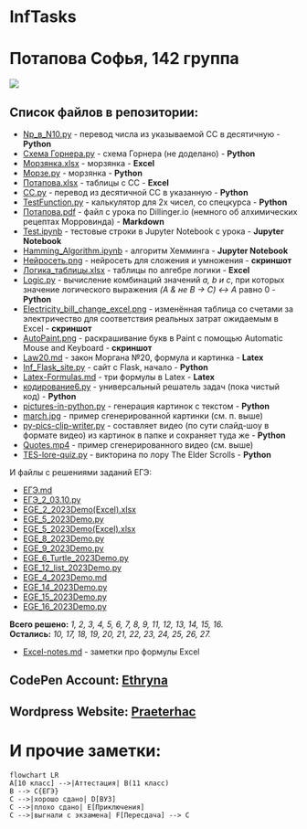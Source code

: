 # InfTasks
# Потапова Софья, 142 группа
![](https://aboutandroid.ru/wp-content/uploads/2015/06/%D0%97%D0%B2%D1%91%D0%B7%D0%B4%D0%BD%D0%BE%D0%B5-%D0%BD%D0%B5%D0%B1%D0%BE-9-600x338.jpg)

## Список файлов в репозитории:
- [Np_в_N10.py](https://github.com/Ethryna/InfTasks/blob/main/Np_%D0%B2_N10.py) - перевод числа из указываемой СС в десятичную - **Python**
- [Cхема Горнера.py](https://github.com/Ethryna/InfTasks/blob/main/C%D1%85%D0%B5%D0%BC%D0%B0%20%D0%93%D0%BE%D1%80%D0%BD%D0%B5%D1%80%D0%B0.py) - схема Горнера (не доделано) - **Python**
- [Морзянка.xlsx](https://github.com/Ethryna/InfTasks/blob/main/%D0%9C%D0%BE%D1%80%D0%B7%D1%8F%D0%BD%D0%BA%D0%B0.xlsx) - морзянка - **Exсel** 
- [Морзе.py](https://github.com/Ethryna/InfTasks/blob/main/%D0%9C%D0%BE%D1%80%D0%B7%D0%B5.py) - морзянка - **Python** 
- [Потапова.xlsx](https://github.com/Ethryna/InfTasks/blob/main/%D0%9F%D0%BE%D1%82%D0%B0%D0%BF%D0%BE%D0%B2%D0%B0.xlsx) - таблицы с СС - **Excel** 
- [СС.py](https://github.com/Ethryna/InfTasks/blob/main/%D0%A1%D0%A1.py) - перевод из десятичной СС в указанную - **Python**
- [TestFunction.py](https://github.com/Ethryna/InfTasks/blob/main/TestFunction.py) - калькулятор для 2х чисел, со спецкурса - **Python**
- [Потапова.pdf](https://github.com/Ethryna/InfTasks/blob/main/%D0%9F%D0%BE%D1%82%D0%B0%D0%BF%D0%BE%D0%B2%D0%B0.pdf) - файл с урока по Dillinger.io (немного об алхимических рецептах Морровинда) - **Markdown**
- [Test.ipynb](https://github.com/Ethryna/InfTasks/blob/main/Test.ipynb) - тестовые строки в Jupyter Notebook c урока - **Jupyter Notebook**
- [Hamming_Algorithm.ipynb](https://github.com/Ethryna/InfTasks/blob/main/Hamming_Algorithm.ipynb) - алгоритм Хемминга - **Jupyter Notebook**
- [Нейросеть.png](https://github.com/Ethryna/InfTasks/blob/main/Нейросеть.png) - нейросеть для сложения и умножения - **скриншот**
- [Логика_таблицы.xlsx](https://github.com/Ethryna/InfTasks/blob/main/%D0%9B%D0%BE%D0%B3%D0%B8%D0%BA%D0%B0_%D1%82%D0%B0%D0%B1%D0%BB%D0%B8%D1%86%D1%8B.xlsx) - таблицы по алгебре логики - **Excel**
- [Logic.py](https://github.com/Ethryna/InfTasks/blob/main/Logic.py) - вычисление комбинаций значений _a, b и c_, при которых значение логического выражения _(A & не B -> C) <-> A_ равно 0 - **Python** 
- [Electricity_bill_change_excel.png](https://github.com/Ethryna/InfTasks/blob/main/Electricity_bill_change_excel.png) - изменённая таблица со счетами за электричество для соответствия реальных затрат ожидаемым в Excel - **скриншот**
- [AutoPaint.png](https://github.com/Ethryna/InfTasks/blob/main/AutoPaint.png) - раскрашивание букв в Paint с помощью Automatic Mouse and Keyboard - **скриншот**
- [Law20.md](https://github.com/Ethryna/InfTasks/blob/main/Law20.md) - закон Моргана №20, формула и картинка - **Latex**
- [Inf_Flask_site.py](https://github.com/Ethryna/InfTasks/blob/main/Inf_Flask_site.py) - сайт с Flask, начало - **Python**
- [Latex-Formulas.md](https://github.com/Ethryna/InfTasks/blob/main/Latex-Formulas.md) - три формулы в Latex - **Latex**
- [кодирование6.py](https://github.com/Ethryna/InfTasks/blob/main/кодирование6.py) - универсальный решатель задач (пока чистый код) - **Python**
- [pictures-in-python.py](https://github.com/Ethryna/InfTasks/blob/main/pictures-in-python.py) - генерация картинок с текстом - **Python**
- [march.jpg](https://github.com/Ethryna/InfTasks/blob/main/march.jpg) - пример сгенерированной картинки (см. п. выше)
- [py-pics-clip-writer.py](https://github.com/Ethryna/InfTasks/blob/main/py-pics-clip-writer.py) - составляет видео (по сути слайд-шоу в формате видео) из картинок в папке и сохраняет туда же - **Python**
- [Quotes.mp4](https://github.com/Ethryna/InfTasks/blob/main/Quotes.mp4) - пример сгенерированного видео (см. выше)
- [TES-lore-quiz.py](https://github.com/Ethryna/InfTasks/blob/main/TES-lore-quiz.py) - викторина по лору The Elder Scrolls - **Python**

И файлы с решениями заданий ЕГЭ:
- [ЕГЭ.md](https://github.com/Ethryna/InfTasks/blob/main/%D0%95%D0%93%D0%AD.md)
- [ЕГЭ_2_03.10.py](https://github.com/Ethryna/InfTasks/blob/main/%D0%95%D0%93%D0%AD_2_03.10.py)
- [EGE_2_2023Demo(Excel).xlsx](https://github.com/Ethryna/InfTasks/blob/main/EGE_2_2023Demo(Excel).xlsx)
- [EGE_5_2023Demo.py](https://github.com/Ethryna/InfTasks/blob/main/EGE_5_2023Demo.py)
- [EGE_5_2023Demo(Excel).xlsx](https://github.com/Ethryna/InfTasks/blob/main/EGE_5_2023Demo(Excel).xlsx)
- [EGE_8_2023Demo.py](https://github.com/Ethryna/InfTasks/blob/main/EGE_8_2023Demo.py)
- [EGE_9_2023Demo.py](https://github.com/Ethryna/InfTasks/blob/main/EGE_9_2023Demo.py)
- [EGE_6_Turtle_2023Demo.py](https://github.com/Ethryna/InfTasks/blob/main/EGE_6_Turtle_2023Demo.py)
- [EGE_12_list_2023Demo.py](https://github.com/Ethryna/InfTasks/blob/main/EGE_12_list_2023Demo.py)
- [EGE_4_2023Demo.md](https://github.com/Ethryna/InfTasks/blob/main/EGE_4_2023Demo.md)
- [EGE_14_2023Demo.py](https://github.com/Ethryna/InfTasks/blob/main/EGE_14_2023Demo.py)
- [EGE_15_2023Demo.py](https://github.com/Ethryna/InfTasks/blob/main/EGE_15_2023Demo.py)
- [EGE_16_2023Demo.py](https://github.com/Ethryna/InfTasks/blob/main/EGE_16_2023Demo.py)

**Всего решено:** _1, 2, 3, 4, 5, 6, 7, 8, 9, 11, 12, 13, 14, 15, 16._  
**Остались:** _10, 17, 18, 19, 20, 21, 22, 23, 24, 25, 26, 27._

- [Excel-notes.md](https://github.com/Ethryna/InfTasks/blob/main/Excel-notes.md) - заметки про формулы Excel

## CodePen Account: [Ethryna](https://codepen.io/Ethryna)
## Wordpress Website: [Praeterhac](https://praeterhac.wordpress.com)  
  
  
# И прочие заметки:

```mermaid 
flowchart LR
A[10 класс] -->|Аттестация| B(11 класс)
B --> C{ЕГЭ}
C -->|хорошо сдано| D[ВУЗ]
C -->|плохо сдано| E[Приключения]
C -->|выгнали с экзамена| F[Пересдача] --> C
```
